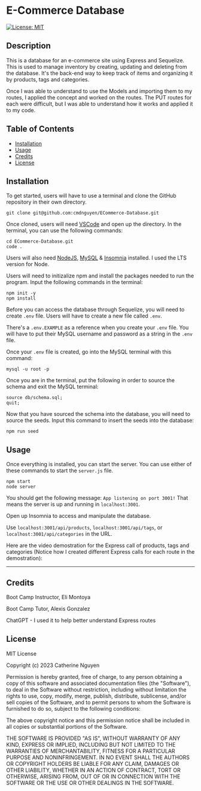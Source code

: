 # E-Commerce Database

[![License: MIT](https://img.shields.io/badge/License-MIT-yellow.svg)](https://opensource.org/licenses/MIT)

## Description

This is a database for an e-commerce site using Express and Sequelize. This is used to manage inventory by creating, updating and deleting from the database. It's the back-end way to keep track of items and organizing it by products, tags and categories.

Once I was able to understand to use the Models and importing them to my routes, I applied the concept and worked on the routes. The PUT routes for each were difficult, but I was able to understand how it works and applied it to my code.

## Table of Contents

- [Installation](#installation)
- [Usage](#usage)
- [Credits](#credits)
- [License](#license)

## Installation

To get started, users will have to use a terminal and clone the GitHub repository in their own directory.

	git clone git@github.com:cmdnguyen/ECommerce-Database.git

Once cloned, users will need [VSCode](https://code.visualstudio.com/download) and open up the directory. In the terminal, you can use the following commands:

	cd ECommerce-Database.git
	code .

Users will also need [NodeJS](https://nodejs.org/en), [MySQL](https://coding-boot-camp.github.io/full-stack/mysql/mysql-installation-guide) & [Insomnia](https://insomnia.rest/download) installed. I used the LTS version for Node.

Users will need to initizalize npm and install the packages needed to run the program. Input the following commands in the terminal:

	npm init -y
	npm install

Before you can access the database through Sequelize, you will need to create `.env` file. Users will have to create a new file called `.env`. 

There's a `.env.EXAMPLE` as a reference when you create your `.env` file. You will have to put their MySQL username and password as a string in the `.env` file.

Once your `.env` file is created, go into the MySQL terminal with this command:

    mysql -u root -p

Once you are in the terminal, put the following in order to source the schema and exit the MySQL terminal:

    source db/schema.sql;
    quit;

Now that you have sourced the schema into the database, you will need to source the seeds. Input this command to insert the seeds into the database:

    npm run seed

## Usage

Once everything is installed, you can start the server. You can use either of these commands to start the `server.js` file.

    npm start
    node server

You should get the following message: `App listening on port 3001!` That means the server is up and running in `localhost:3001`.

Open up Insomnia to access and manipulate the database. 

Use `localhost:3001/api/products`, `localhost:3001/api/tags`, or `localhost:3001/api/categories` in the URL.

Here are the video demostration for the Express call of products, tags and categories (Notice how I created different Express calls for each route in the demostration):



---

## Credits

Boot Camp Instructor, Eli Montoya

Boot Camp Tutor, Alexis Gonzalez

ChatGPT - I used it to help better understand Express routes

## License

MIT License

Copyright (c) 2023 Catherine Nguyen

Permission is hereby granted, free of charge, to any person obtaining a copy
of this software and associated documentation files (the "Software"), to deal
in the Software without restriction, including without limitation the rights
to use, copy, modify, merge, publish, distribute, sublicense, and/or sell
copies of the Software, and to permit persons to whom the Software is
furnished to do so, subject to the following conditions:

The above copyright notice and this permission notice shall be included in all
copies or substantial portions of the Software.

THE SOFTWARE IS PROVIDED "AS IS", WITHOUT WARRANTY OF ANY KIND, EXPRESS OR
IMPLIED, INCLUDING BUT NOT LIMITED TO THE WARRANTIES OF MERCHANTABILITY,
FITNESS FOR A PARTICULAR PURPOSE AND NONINFRINGEMENT. IN NO EVENT SHALL THE
AUTHORS OR COPYRIGHT HOLDERS BE LIABLE FOR ANY CLAIM, DAMAGES OR OTHER
LIABILITY, WHETHER IN AN ACTION OF CONTRACT, TORT OR OTHERWISE, ARISING FROM,
OUT OF OR IN CONNECTION WITH THE SOFTWARE OR THE USE OR OTHER DEALINGS IN THE
SOFTWARE.

